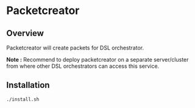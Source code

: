 # Packetcreator

## Overview
Packetcreator will create packets for DSL orchestrator.

**Note :** Recommend to deploy packetcreator on a separate server/cluster from where other DSL orchestrators can access this service.

## Installation
```sh
./install.sh
```
